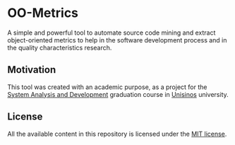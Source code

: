 # OO-Metrics

A simple and powerful tool to automate source code mining and extract object-oriented metrics to help in the software development process and in the quality characteristics research.

## Motivation

This tool was created with an academic purpose, as a project for the <a href="http://www.unisinos.br/graduacao/analise-e-desenvolvimento-de-sistemas/presencial/sao-leopoldo" target="_blank">System Analysis and Development</a> graduation course in <a href="http://www.unisinos.br/" title="Universidade do Vale do Rio dos Sinos" target="_blank">Unisinos</a> university.

## License

All the available content in this repository is licensed under the [MIT license](LICENSE).
